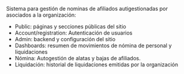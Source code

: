 Sistema para gestión de nominas de afiliados autigestionadas por asociados a la organización:
- Public: páginas y secciones públicas del sitio
- Account/registration: Autenticación de usuarios
- Admin: backend y configuración del sitio
- Dashboards: resumen de movimientos de nómina de personal y liquidaciones
- Nómina: Autogestión de alatas y bajas de afiliados.
- Liquidación: historial de liquidaciones emitidas por la organización
